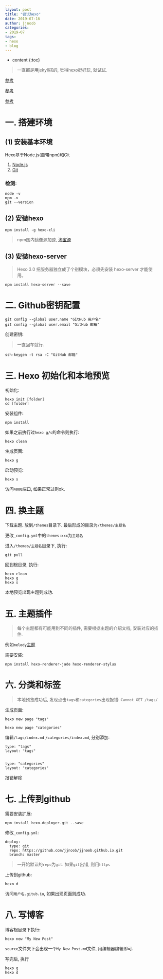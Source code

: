 ```yaml
---
layout: post
title: "尝试hexo"
date: 2019-07-16
author: jjnoob
categories:
- 2019-07
tags:
- hexo
- blog
---
```


* content
{:toc}


> 一直都是用jekyll搭的, 觉得hexo挺好玩, 就试试. 

[参考](https://zhuanlan.zhihu.com/p/60578464)

[参考](https://blog.csdn.net/muzilanlan/article/details/81542917)

[参考](https://blog.csdn.net/Winter_chen001/article/details/79719154)



# 一. 搭建环境
## (1) 安装基本环境
Hexo基于Node.js(自带npm)和Git

1. [Node.js](https://link.zhihu.com/?target=https%3A//nodejs.org/zh-cn)
2. [Git](https://link.zhihu.com/?target=https%3A//git-scm.com/downloads)

### 检测:
```shell
node -v
npm -v
git --version
```

## (2) 安装hexo
```shell
npm install -g hexo-cli
```
> npm国内镜像源加速, [淘宝源](https://npm.taobao.org/)


## (3) 安装hexo-server
> Hexo 3.0 把服务器独立成了个别模块，必须先安装 hexo-server 才能使用。


```shell
npm install hexo-server --save
```

# 二. Github密钥配置
```shell
git config --global user.name "GitHub 用户名"
git config --global user.email "GitHub 邮箱"
```

创建密钥:
> 一直回车就行.


```shell
ssh-keygen -t rsa -C "GitHub 邮箱"  
```


# 三. Hexo 初始化和本地预览
初始化:
```shell
hexo init [folder]
cd [folder]
```

安装组件:
```shell
npm install
```

如果之前执行过`hexo g/s`的命令则执行:
```shell
hexo clean
```

生成页面:
```shell
hexo g
```

启动预览:
```shell
hexo s
```

访问`4000`端口, 如果正常过则ok.

# 四. 换主题
下载主题. 放到`/themes`目录下. 最后形成的目录为`/themes/主题名`

更改`_config.yml`中的`themes:xxx`为`主题名`

进入`/themes/主题名`目录下, 执行:
```
git pull
```


回到根目录, 执行:
```shell
hexo clean
hexo g
hexo s
```

本地预览出现主题则成功.

# 五. 主题插件
> 每个主题都有可能用到不同的插件, 需要根据主题的介绍文档, 安装对应的插件.

例如`melody`[主题](https://github.com/Molunerfinn/hexo-theme-melody)

需要安装:
```
npm install hexo-renderer-jade hexo-renderer-stylus
```


# 六. 分类和标签
> 本地预览成功后, 发现点击`tags`和`categories`出现报错: `Cannot GET /tags/`

生成页面:
```
hexo new page "tags"

hexo new page "categories"
```

编辑`/tags/index.md` `/categories/index.md`, 分别添加:
```
type: "tags"
layout: "tags"


type: "categories"
layout: "categories"
```

报错解除

# 七. 上传到github
需要安装扩展:
```
npm install hexo-deployer-git --save
```


修改`_config.yml`:
```
deploy:
  type: git
  repo: https://github.com/jjnoob/jjnoob.github.io.git
  branch: master
```

> 一开始默认的`repo`为`git`. 如果`git`出错, 则用`https`

上传到github:
```
hexo d
```

访问`用户名.gitub.io`, 如果出现页面则成功.

# 八. 写博客
博客根目录下执行:
```
hexo new "My New Post"
```

`source`文件夹下会出现一个`My New Post.md`文件, 用编辑器编辑即可.

写完后, 执行
```
hexo g 
hexo d
```
